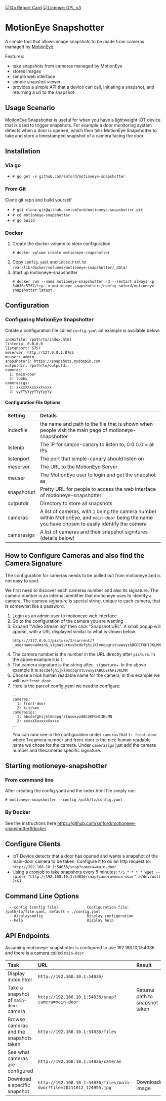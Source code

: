 [![Go Report Card](https://goreportcard.com/badge/github.com/smford/motioneye-snapshotter)](https://goreportcard.com/report/github.com/smford/motioneye-snapshotter) [![License: GPL v3](https://img.shields.io/badge/License-Apache%20v2-blue.svg)](https://www.apache.org/licenses/LICENSE-2.0)

MotionEye Snapshotter
=====================

A simple tool that allows image snapshots to be made from cameras managed by [MotionEye](https://github.com/ccrisan/motioneye).

Features:
- take snapshots from cameras managed by MotionEye
- stores images
- simple web interface
- simple snapshot viewer
- provides a simple API that a device can call, initiating a snapshot, and returning a url to the snapshot


Usage Scenario
--------------

MotionEye Snapshotter is useful for when you have a lightweight IOT device that is used to trigger snapshots.  For example a door monitoring system detects when a door is opened, which then tells MotionEye Snapshotter to take and store a timestamped snapshot of a camera facing the door.


Installation
------------
### Via go
- `# go get -v github.com/smford/motioneye-snapshotter`


### From Git
Clone git repo and build yourself
- `# git clone git@github.com:smford/motioneye-snapshotter.git`
- `# cd motioneye-snapshotter`
- `# go build`


### Docker
1. Create the docker volume to store configuration
    ```
    # docker volume create motioneye-snapshotter
    ```
1. Copy `config.yaml` and `index.html` to `/var/lib/docker/volumes/motioneye-snapshotter/_data/`
1. Start up motioneye-snapshotter
    ```
    # docker run --name motioneye-snapshotter -d --restart always -p 54036:5757/tcp -v motioneye-snapshotter:/config smford/motioneye-snapshotter:latest
    ```


Configuration
-------------

### Configuring MotionEye Snapshotter
Create a configuration file called `config.yaml` an example is available below:
```
indexfile: /path/to/index.html
listenip: 0.0.0.0
listenport: 5757
meserver: http://127.0.0.1:8765
meuser: admin
snapshoturl: https://snapshots.mydomain.com
outputdir: /path/to/outputdir
cameras:
  1: main-door
  2: lobby
camerasigs:
  1: xxxxXXxxxxxXxxxx
  2: yyYYyYyyYYyYyyYy
```


#### Configuration File Options
| Setting | Details |
|:--|:--|
| indexfile | the name and path to the file that is shown when people visit the main page of motioneye-snapshotter |
| listenip | The IP for simple-canary to listen to, 0.0.0.0 = all IPs |
| listenport | The port that simple-canary should listen on |
| meserver | The URL to the MotionEye Server |
| meuser | The MotionEye user to login and get the snapshot as |
| snapshoturl | Pretty URL for people to access the web interface of motioneye-snapshotter |
| outputdir | Directory to store all snapshots |
| cameras | A list of cameras, with `1` being the camera number within MotionEye, and `main-door` being the name you have chosen to easily identify the camera |
| camerasigs | A list of cameras and their snapshot signitures (details below) |


How to Configure Cameras and also find the Camera Signature
-----------------------------------------------------------

The configuration for cameras needs to be pulled out from motioneye and is not easy to spot.

We first need to discover each cameras number and also its signature.  The camera number is an internal identifier that motioneye uses to identify a camera.  The camera signature is special string, unique to each camera, that is somewhat like a password.

1. Login as an admin user to motioneye web interface
1. Go to the configuration of the camera you are wanting
1. Expand "Video Streaming" then click "Snapshot URL".  A small popup will appear, with a URL displayed similar to what is shown below.
    ```
    https://127.0.0.1/picture/1/current/?_username=admin&_signature=abcdefghijklmnopqrstuvwxyzABCDEFGHIJKLMN
    ```
1. The camera number is the number in the URL directly after `picture`.  In the above example it is `1`
1. The camera signature is the string after `_signature=`.  In the above example it is `abcdefghijklmnopqrstuvwxyzABCDEFGHIJKLMN`
1. Choose a nice human readable name for the camera, in this example we will use `front-door`
1. Here is the part of config.yaml we need to configure:
    ```
    ...
    cameras:
      1: front-door
      2: kitchen
    camerasigs:
      1: abcdefghijklmnopqrstuvwxyzABCDEFGHIJKLMN
      2: xxxxXXxxxxxXxxxx
    ...
    ```
    You can now see in the configuration under `cameras` that `1: front-door` where 1=camera number and front-door is the nice human readable name we chose for the camera.
    Under `camerasigs` just add the camera number and thecameras specific signature.


Starting motioneye-snapshotter
------------------------------
### From command line
After creating the config.yaml and the index.html file simply run:

`# motioneye-snapshotter --config /path/to/config.yaml`


### By Docker
See the instructions here https://github.com/smford/motioneye-snapshotter#docker


Configure Clients
-----------------

- IoT Device detects that a door has opened and wants a snapshot of the main-door camera to be taken:
  Configure it to do an http request to: `http://192.168.10.1:54036/snap?camera=main-door`
- Using a cronjob to take snapshots every 5 minutes:
  `*/5 * * * * wget --spider "http://192.168.10.1:54036/snap?camera=main-door" >/dev/null 2>&1`


Command Line Options
--------------------
```
  --config [config file]             Configuration file: /path/to/file.yaml, default = ./config.yaml
  --displayconfig                    Display configuration
  --help                             Display help
```

API Endpoints
-------------
Assuming motioneye-snapshotter is configured to use 192.168.10.1:54036 and there is a camera called `main-door`

| Task | URL | Result |
|:--|:--|:--|
| Display index.html | `http://192.168.10.1:54036/` | |
| Take a snapshot of `main-door` camera | `http://192.168.10.1:54036/snap?camera=main-door` | Returns path to snapshot taken |
| Browse cameras and the snapshots taken | `http://192.168.10.1:54036/files` | |
| See what cameras are configured | `http://192.168.10.1:54036/cameras` | |
| Download a specific snapshot | `http://192.168.10.1:54036/files/main-door?file=20211012_124955.jpg` | Downloads image |
